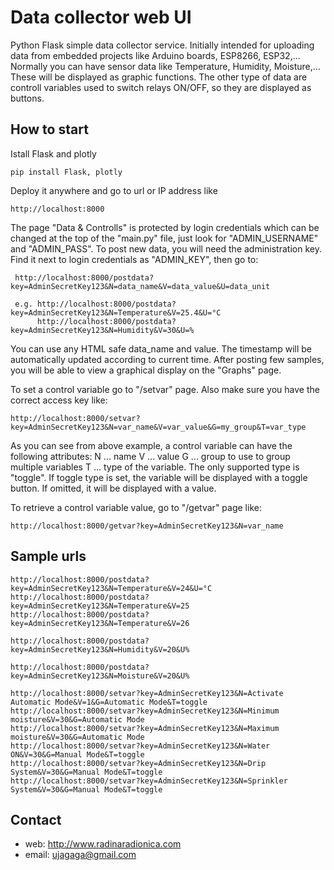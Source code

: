 # Data collector web UI #

Python Flask simple data collector service. Initially intended for uploading data from embedded projects like Arduino boards, ESP8266, ESP32,... 
Normally you can have sensor data like Temperature, Humidity, Moisture,... These will be displayed as graphic functions.
The other type of data are controll variables used to switch relays ON/OFF, so they are displayed as buttons.

## How to start ##
Istall Flask and plotly


    pip install Flask, plotly


Deploy it anywhere and go to url or IP address like 


    http://localhost:8000


The page "Data & Controlls" is protected by login credentials which can be changed at the top of the "main.py" file, just look for "ADMIN_USERNAME" and "ADMIN_PASS". 
To post new data, you will need the administration key. Find it next to login credentials as "ADMIN_KEY", then go to:


     http://localhost:8000/postdata?key=AdminSecretKey123&N=data_name&V=data_value&U=data_unit

     e.g. http://localhost:8000/postdata?key=AdminSecretKey123&N=Temperature&V=25.4&U=°C
          http://localhost:8000/postdata?key=AdminSecretKey123&N=Humidity&V=30&U=%


You can use any HTML safe data_name and value. The timestamp will be automatically updated according to current time.
After posting few samples, you will be able to view a graphical display on the "Graphs" page.

To set a control variable go to "/setvar" page. Also make sure you have the correct access key like:


    http://localhost:8000/setvar?key=AdminSecretKey123&N=var_name&V=var_value&G=my_group&T=var_type


As you can see from above example, a control variable can have the following attributes:
    N ... name
    V ... value
    G ... group to use to group multiple variables
    T ... type of the variable. The only supported type is "toggle". 
            If toggle type is set, the variable will be displayed with a toggle button. If omitted, it will be displayed with a value.
            
To retrieve a control variable value, go to "/getvar" page like:


    http://localhost:8000/getvar?key=AdminSecretKey123&N=var_name


## Sample urls

    http://localhost:8000/postdata?key=AdminSecretKey123&N=Temperature&V=24&U=°C
    http://localhost:8000/postdata?key=AdminSecretKey123&N=Temperature&V=25
    http://localhost:8000/postdata?key=AdminSecretKey123&N=Temperature&V=26
    
    http://localhost:8000/postdata?key=AdminSecretKey123&N=Humidity&V=20&U%
    
    http://localhost:8000/postdata?key=AdminSecretKey123&N=Moisture&V=20&U%
    
    http://localhost:8000/setvar?key=AdminSecretKey123&N=Activate Automatic Mode&V=1&G=Automatic Mode&T=toggle
    http://localhost:8000/setvar?key=AdminSecretKey123&N=Minimum moisture&V=30&G=Automatic Mode
    http://localhost:8000/setvar?key=AdminSecretKey123&N=Maximum moisture&V=30&G=Automatic Mode
    http://localhost:8000/setvar?key=AdminSecretKey123&N=Water ON&V=30&G=Manual Mode&T=toggle
    http://localhost:8000/setvar?key=AdminSecretKey123&N=Drip System&V=30&G=Manual Mode&T=toggle
    http://localhost:8000/setvar?key=AdminSecretKey123&N=Sprinkler System&V=30&G=Manual Mode&T=toggle


## Contact ##

* web: http://www.radinaradionica.com
* email: ujagaga@gmail.com

